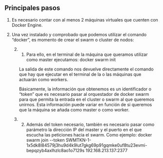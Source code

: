 ## Principales pasos

1. Es necesario contar con al menos 2 máquinas virtuales que cuenten con Docker Engine.

2. Una vez instalado y comprobado que podemos utilizar el comando “docker”, es momento de crear el
swarm o cluster de nodos:

    2. 1. Para ello, en el terminal de la máquina que queramos utilizar como master ejecutamos:
            docker swarm init
        
        La salida de este comando nos devuelve directamente el comando que hay que ejecutar en el
        terminal de la o las máquinas que actuarán como workers. 
        
        Básicamente, la información que obtenemos es un identificador o “token” que es necesario pasar 
        al orquestador de docker swarm para que permita la entrada en el cluster o swarm al que queremos 
        unirnos. Esta información puede variar en función de si queremos que la máquina se añada como
        master o como worker.

    2. 2. Además del token necesario, también es necesario pasar como parámetro la dirección IP del
        master y el puerto en el que escucha las peticiones hacia el swarm. Como ejemplo:
            docker swarm join --token SWMTKN-1-
            1x5dk8l84579j3hu9d4k9lut7gkg69p91gqmke0uf8tu23evmi-bepqzyb4axlhzlc8ao1o7129s
            192.168.213.137:2377
